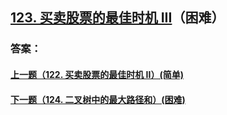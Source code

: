 ## [123. 买卖股票的最佳时机 III](https://leetcode-cn.com/problems/merge-two-sorted-lists/)（困难）





### 答案：



#### [上一题（122. 买卖股票的最佳时机 II）(简单)](https://github.com/sdwwld/leetCode/blob/master/src/main/java/com/wld/java/leetcode/leetCode0122.md)

#### [下一题（124. 二叉树中的最大路径和）(困难)](https://github.com/sdwwld/leetCode/blob/master/src/main/java/com/wld/java/leetcode/leetCode0124.md)